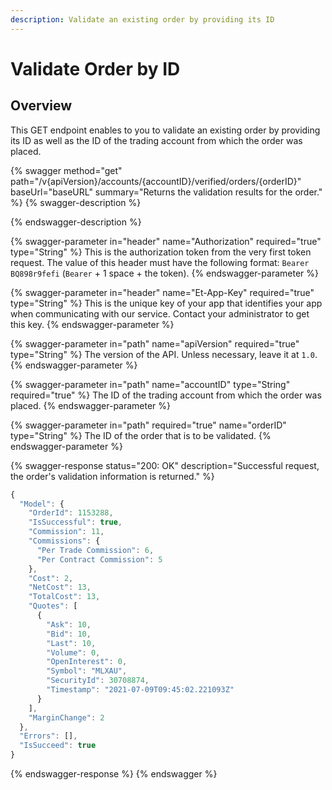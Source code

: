 ```yaml
---
description: Validate an existing order by providing its ID
---
```


# Validate Order by ID

## Overview

This GET endpoint enables to you to validate an existing order by providing its ID as well as the ID of the trading account from which the order was placed.

{% swagger method="get" path="/v{apiVersion}/accounts/{accountID}/verified/orders/{orderID}" baseUrl="baseURL" summary="Returns the validation results for the order." %}
{% swagger-description %}

{% endswagger-description %}

{% swagger-parameter in="header" name="Authorization" required="true" type="String" %}
This is the authorization token from the very first token request. The value of this header must have the following format: `Bearer BQ898r9fefi` (`Bearer` + 1 space + the token).
{% endswagger-parameter %}

{% swagger-parameter in="header" name="Et-App-Key" required="true" type="String" %}
This is the unique key of your app that identifies your app when communicating with our service. Contact your administrator to get this key.
{% endswagger-parameter %}

{% swagger-parameter in="path" name="apiVersion" required="true" type="String" %}
The version of the API. Unless necessary, leave it at `1.0`.
{% endswagger-parameter %}

{% swagger-parameter in="path" name="accountID" type="String" required="true" %}
The ID of the trading account from which the order was placed.
{% endswagger-parameter %}

{% swagger-parameter in="path" required="true" name="orderID" type="String" %}
The ID of the order that is to be validated.
{% endswagger-parameter %}

{% swagger-response status="200: OK" description="Successful request, the order's validation information is returned." %}
```javascript
{
  "Model": {
    "OrderId": 1153288,
    "IsSuccessful": true,
    "Commission": 11,
    "Commissions": {
      "Per Trade Commission": 6,
      "Per Contract Commission": 5
    },
    "Cost": 2,
    "NetCost": 13,
    "TotalCost": 13,
    "Quotes": [
      {
        "Ask": 10,
        "Bid": 10,
        "Last": 10,
        "Volume": 0,
        "OpenInterest": 0,
        "Symbol": "MLXAU",
        "SecurityId": 30708874,
        "Timestamp": "2021-07-09T09:45:02.221093Z"
      }
    ],
    "MarginChange": 2
  },
  "Errors": [],
  "IsSucceed": true
}
```
{% endswagger-response %}
{% endswagger %}
